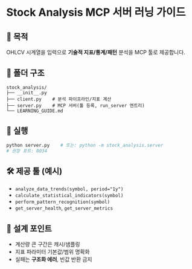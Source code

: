 # Stock Analysis MCP 서버 러닝 가이드

## 🎯 목적
OHLCV 시계열을 입력으로 **기술적 지표/통계/패턴** 분석을 MCP 툴로 제공합니다.

## 🧱 폴더 구조
```
stock_analysis/
├── __init__.py
├── client.py    # 분석 파이프라인/지표 계산
├── server.py    # MCP 서버(툴 등록, run_server 엔트리)
└── LEARNING_GUIDE.md
```

## 🚀 실행
```bash
python server.py    # 또는: python -m stock_analysis.server
# 권장 포트: 8034
```

## 🛠 제공 툴 (예시)
- `analyze_data_trends(symbol, period="1y")`
- `calculate_statistical_indicators(symbol)`
- `perform_pattern_recognition(symbol)`
- `get_server_health`, `get_server_metrics`

## 🧩 설계 포인트
- 계산량 큰 구간은 캐시/샘플링
- 지표 파라미터 기본값/범위 명확화
- 실패는 **구조화 에러**, 빈값 반환 금지